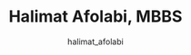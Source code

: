 ---
# this is autogenerated: do not edit
title: Halimat Afolabi, MBBS
author: halimat_afolabi
layout: author-bio
jobtitle: Applied Scientist
bio: AI; ML; Computer Vision; Precision Medicine; Translational Medicine
type: member
excerpt: "Halimat is a physician scientist from the UK. After obtaining clinical experience in the National Health Service she completed a Master's in Data Science, follo"
header:
  teaser: /assets/images/people/bio-afolabi.jpg
papers: 
---